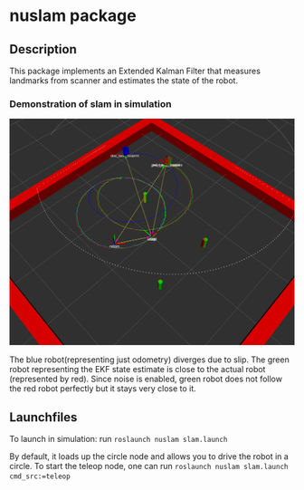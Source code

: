 # nuslam package

## Description
This package implements an Extended Kalman Filter that measures landmarks from scanner and estimates the state of the robot. 

### Demonstration of slam in simulation

![image](./images/slam_3robots.png)

The blue robot(representing just odometry) diverges due to slip. The green robot representing the EKF state estimate is close to the actual robot (represented by red). Since noise is enabled, green robot does not follow the red robot perfectly but it stays very close to it. 


## Launchfiles 

To launch in simulation: run `roslaunch nuslam slam.launch`

By default, it loads up the circle node and allows you to drive the robot in a circle. To start the teleop node, one can run `roslaunch nuslam slam.launch cmd_src:=teleop`